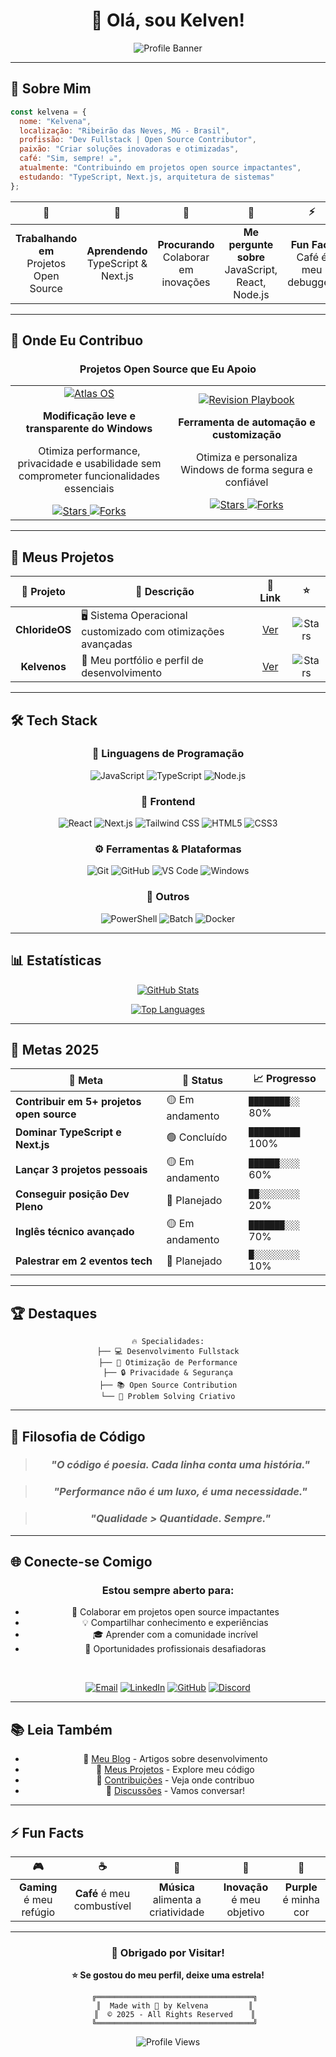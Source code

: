 # <div align="center">👋 Olá, sou **Kelven**!</div>

<div align="center">

![Profile Banner](https://readme-typing-svg.demolab.com?font=Fira+Code&size=28&duration=4000&pause=1000&color=9D4EDD&center=true&vCenter=true&width=800&lines=Dev+Fullstack+%7C+Open+Source+Enthusiast;TypeScript+%7C+React+%7C+Next.js+%7C+Node.js;Performance+%26+Privacy+Advocate;Sempre+aprendendo%2C+sempre+compartilhando+%F0%9F%92%9C)

</div>

---

## 🚀 Sobre Mim

```javascript
const kelvena = {
  nome: "Kelvena",
  localização: "Ribeirão das Neves, MG - Brasil",
  profissão: "Dev Fullstack | Open Source Contributor",
  paixão: "Criar soluções inovadoras e otimizadas",
  café: "Sim, sempre! ☕",
  atualmente: "Contribuindo em projetos open source impactantes",
  estudando: "TypeScript, Next.js, arquitetura de sistemas"
};
```

<div align="center">

| 👀 | 🌱 | 🤝 | 💬 | ⚡ |
|:---:|:---:|:---:|:---:|:---:|
| **Trabalhando em** <br/> Projetos Open Source | **Aprendendo** <br/> TypeScript & Next.js | **Procurando** <br/> Colaborar em inovações | **Me pergunte sobre** <br/> JavaScript, React, Node.js | **Fun Fact** <br/> Café é meu debugger! |

</div>

---

## 🤝 Onde Eu Contribuo

<div align="center">

### Projetos Open Source que Eu Apoio

</div>

<table align="center">
  <tr>
    <td align="center" width="50%">
      <a href="https://github.com/Atlas-OS/Atlas">
        <img src="https://img.shields.io/badge/Atlas%20OS-🖥️%20Windows%20Optimization-9D4EDD?style=for-the-badge&logoColor=white" alt="Atlas OS">
      </a>
      <br/>
      <p><b>Modificação leve e transparente do Windows</b></p>
      <p>Otimiza performance, privacidade e usabilidade sem comprometer funcionalidades essenciais</p>
      <a href="https://github.com/Atlas-OS/Atlas">
        <img src="https://img.shields.io/github/stars/Atlas-OS/Atlas?style=flat-square&color=9D4EDD&label=Stars" alt="Stars">
        <img src="https://img.shields.io/github/forks/Atlas-OS/Atlas?style=flat-square&color=FF006E&label=Forks" alt="Forks">
      </a>
    </td>
    <td align="center" width="50%">
      <a href="https://github.com/meetrevision/playbook">
        <img src="https://img.shields.io/badge/Revision%20Playbook-⚙️%20Windows%20Automation-9D4EDD?style=for-the-badge&logoColor=white" alt="Revision Playbook">
      </a>
      <br/>
      <p><b>Ferramenta de automação e customização</b></p>
      <p>Otimiza e personaliza Windows de forma segura e confiável</p>
      <a href="https://github.com/meetrevision/playbook">
        <img src="https://img.shields.io/github/stars/meetrevision/playbook?style=flat-square&color=9D4EDD&label=Stars" alt="Stars">
        <img src="https://img.shields.io/github/forks/meetrevision/playbook?style=flat-square&color=FF006E&label=Forks" alt="Forks">
      </a>
    </td>
  </tr>
</table>

---

## 💼 Meus Projetos

<div align="center">

| 🎨 Projeto | 📝 Descrição | 🔗 Link | ⭐ |
|:---:|---|:---:|:---:|
| **ChlorideOS** | 🖥️ Sistema Operacional customizado com otimizações avançadas | [Ver](https://github.com/kelvenapk/ChlorideOS) | ![Stars](https://img.shields.io/github/stars/kelvenapk/ChlorideOS?style=flat-square&color=9D4EDD) |
| **Kelvenos** | 👤 Meu portfólio e perfil de desenvolvimento | [Ver](https://github.com/kelvenapk/kelvenos) | ![Stars](https://img.shields.io/github/stars/kelvenapk/kelvenos?style=flat-square&color=9D4EDD) |

</div>

---

## 🛠️ Tech Stack

<div align="center">

### 🎯 Linguagens de Programação
![JavaScript](https://img.shields.io/badge/JavaScript-F7DF1E?style=for-the-badge&logo=javascript&logoColor=black)
![TypeScript](https://img.shields.io/badge/TypeScript-3178C6?style=for-the-badge&logo=typescript&logoColor=white)
![Node.js](https://img.shields.io/badge/Node.js-339933?style=for-the-badge&logo=nodedotjs&logoColor=white)

### 🎨 Frontend
![React](https://img.shields.io/badge/React-61DAFB?style=for-the-badge&logo=react&logoColor=black)
![Next.js](https://img.shields.io/badge/Next.js-000000?style=for-the-badge&logo=nextdotjs&logoColor=white)
![Tailwind CSS](https://img.shields.io/badge/Tailwind_CSS-38B2AC?style=for-the-badge&logo=tailwind-css&logoColor=white)
![HTML5](https://img.shields.io/badge/HTML5-E34F26?style=for-the-badge&logo=html5&logoColor=white)
![CSS3](https://img.shields.io/badge/CSS3-1572B6?style=for-the-badge&logo=css3&logoColor=white)

### ⚙️ Ferramentas & Plataformas
![Git](https://img.shields.io/badge/Git-F05032?style=for-the-badge&logo=git&logoColor=white)
![GitHub](https://img.shields.io/badge/GitHub-181717?style=for-the-badge&logo=github&logoColor=white)
![VS Code](https://img.shields.io/badge/VS_Code-007ACC?style=for-the-badge&logo=visual-studio-code&logoColor=white)
![Windows](https://img.shields.io/badge/Windows-0078D4?style=for-the-badge&logo=windows&logoColor=white)

### 🔧 Outros
![PowerShell](https://img.shields.io/badge/PowerShell-5391FE?style=for-the-badge&logo=powershell&logoColor=white)
![Batch](https://img.shields.io/badge/Batch-4D4D4D?style=for-the-badge&logo=windows-terminal&logoColor=white)
![Docker](https://img.shields.io/badge/Docker-2496ED?style=for-the-badge&logo=docker&logoColor=white)

</div>

---

## 📊 Estatísticas

<div align="center">

[![GitHub Stats](https://github-readme-stats.vercel.app/api?username=kelvenapk&theme=nightowl&hide_border=true&bg_color=0d1117&title_color=9D4EDD&text_color=c9d1d9&icon_color=9D4EDD&show_icons=true)](https://github.com/kelvenapk)

[![Top Languages](https://github-readme-stats.vercel.app/api/top-langs/?username=kelvenapk&theme=nightowl&hide_border=true&bg_color=0d1117&title_color=9D4EDD&text_color=c9d1d9&card_width=440&langs_count=8)](https://github.com/kelvenapk)

</div>

---

## 🎯 Metas 2025

<div align="center">

| 🚀 Meta | 📌 Status | 📈 Progresso |
|---|---|---|
| **Contribuir em 5+ projetos open source** | 🟡 Em andamento | `████████░░` 80% |
| **Dominar TypeScript e Next.js** | 🟢 Concluído | `██████████` 100% |
| **Lançar 3 projetos pessoais** | 🟡 Em andamento | `██████░░░░` 60% |
| **Conseguir posição Dev Pleno** | 🔴 Planejado | `██░░░░░░░░` 20% |
| **Inglês técnico avançado** | 🟡 Em andamento | `███████░░░` 70% |
| **Palestrar em 2 eventos tech** | 🔴 Planejado | `█░░░░░░░░░` 10% |

</div>

---

## 🏆 Destaques

<div align="center">

```
🔥 Specialidades:
├── 💻 Desenvolvimento Fullstack
├── 🚀 Otimização de Performance
├── 🔒 Privacidade & Segurança
├── 📚 Open Source Contribution
└── 🎯 Problem Solving Criativo
```

</div>

---

## 💭 Filosofia de Código

<div align="center">

> ### *"O código é poesia. Cada linha conta uma história."*

> ### *"Performance não é um luxo, é uma necessidade."*

> ### *"Qualidade > Quantidade. Sempre."*

</div>

---

## 🌐 Conecte-se Comigo

<div align="center">

### Estou sempre aberto para:
- 🤝 Colaborar em projetos open source impactantes
- 💡 Compartilhar conhecimento e experiências
- 🎓 Aprender com a comunidade incrível
- 💼 Oportunidades profissionais desafiadoras

<br/>

[![Email](https://img.shields.io/badge/Email-D14836?style=for-the-badge&logo=gmail&logoColor=white)](mailto:seu-email@gmail.com)
[![LinkedIn](https://img.shields.io/badge/LinkedIn-0077B5?style=for-the-badge&logo=linkedin&logoColor=white)](https://linkedin.com/in/seu-perfil)
[![GitHub](https://img.shields.io/badge/GitHub-181717?style=for-the-badge&logo=github&logoColor=white)](https://github.com/kelvenapk)
[![Discord](https://img.shields.io/badge/Discord-7289DA?style=for-the-badge&logo=discord&logoColor=white)](https://discord.com)

</div>

---

## 📚 Leia Também

<div align="center">

- 📖 [Meu Blog](https://seu-blog.com) - Artigos sobre desenvolvimento
- 🎥 [Meus Projetos](https://github.com/kelvenapk?tab=repositories) - Explore meu código
- 🌟 [Contribuições](https://github.com/Atlas-OS/Atlas) - Veja onde contribuo
- 💬 [Discussões](https://github.com/kelvenapk/kelvenos/discussions) - Vamos conversar!

</div>

---

## ⚡ Fun Facts

<div align="center">

| 🎮 | ☕ | 🎵 | 🚀 | 💜 |
|:---:|:---:|:---:|:---:|:---:|
| **Gaming** é meu refúgio | **Café** é meu combustível | **Música** alimenta a criatividade | **Inovação** é meu objetivo | **Purple** é minha cor |

</div>

---

<div align="center">

### 🙏 Obrigado por Visitar!

**⭐ Se gostou do meu perfil, deixe uma estrela!**

```
   ╔═══════════════════════════════════╗
   ║  Made with 💜 by Kelvena         ║
   ║  © 2025 - All Rights Reserved    ║
   ╚═══════════════════════════════════╝
```

![Profile Views](https://komarev.com/ghpvc/?username=kelvenapk&color=9D4EDD&style=flat-square&label=Profile+Views)

</div>
